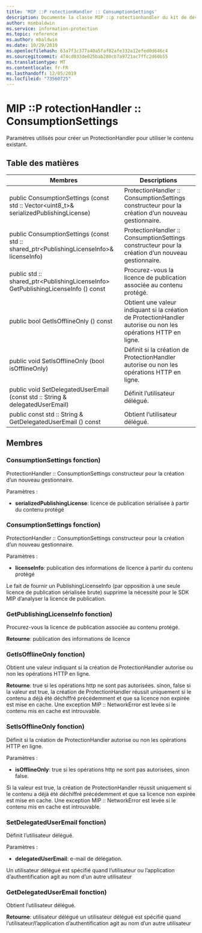 ```yaml
---
title: 'MIP ::P rotectionHandler :: ConsumptionSettings'
description: Documente la classe MIP ::p rotectionhandler du kit de développement logiciel (SDK) Microsoft Information Protection (MIP).
author: msmbaldwin
ms.service: information-protection
ms.topic: reference
ms.author: mbaldwin
ms.date: 10/29/2019
ms.openlocfilehash: 63a7f3c377a40a5faf82afe332a12efed0d646c4
ms.sourcegitcommit: 474cd033de025bab280cb7a9721ac7ffc2d60b55
ms.translationtype: MT
ms.contentlocale: fr-FR
ms.lasthandoff: 12/05/2019
ms.locfileid: "73560725"
---
```

# <a name="class-mipprotectionhandlerconsumptionsettings"></a>MIP ::P rotectionHandler :: ConsumptionSettings 
Paramètres utilisés pour créer un ProtectionHandler pour utiliser le contenu existant.
  
## <a name="summary"></a>Table des matières
 Membres                        | Descriptions                                
--------------------------------|---------------------------------------------
public ConsumptionSettings (const std :: Vector\<uint8_t\>& serializedPublishingLicense)  |  ProtectionHandler :: ConsumptionSettings constructeur pour la création d’un nouveau gestionnaire.
public ConsumptionSettings (const std :: shared_ptr\<PublishingLicenseInfo\>& licenseInfo)  |  ProtectionHandler :: ConsumptionSettings constructeur pour la création d’un nouveau gestionnaire.
public std :: shared_ptr\<PublishingLicenseInfo\> GetPublishingLicenseInfo () const  |  Procurez-vous la licence de publication associée au contenu protégé.
public bool GetIsOfflineOnly () const  |  Obtient une valeur indiquant si la création de ProtectionHandler autorise ou non les opérations HTTP en ligne.
public void SetIsOfflineOnly (bool isOfflineOnly)  |  Définit si la création de ProtectionHandler autorise ou non les opérations HTTP en ligne.
public void SetDelegatedUserEmail (const std :: String & delegatedUserEmail)  |  Définit l’utilisateur délégué.
public const std :: String & GetDelegatedUserEmail () const  |  Obtient l’utilisateur délégué.
  
## <a name="members"></a>Membres
  
### <a name="consumptionsettings-function"></a>ConsumptionSettings fonction)
ProtectionHandler :: ConsumptionSettings constructeur pour la création d’un nouveau gestionnaire.

Paramètres :  
* **serializedPublishingLicense**: licence de publication sérialisée à partir du contenu protégé


  
### <a name="consumptionsettings-function"></a>ConsumptionSettings fonction)
ProtectionHandler :: ConsumptionSettings constructeur pour la création d’un nouveau gestionnaire.

Paramètres :  
* **licenseInfo**: publication des informations de licence à partir du contenu protégé


Le fait de fournir un PublishingLicenseInfo (par opposition à une seule licence de publication sérialisée brute) supprime la nécessité pour le SDK MIP d’analyser la licence de publication.
  
### <a name="getpublishinglicenseinfo-function"></a>GetPublishingLicenseInfo fonction)
Procurez-vous la licence de publication associée au contenu protégé.

  
**Retourne**: publication des informations de licence
  
### <a name="getisofflineonly-function"></a>GetIsOfflineOnly fonction)
Obtient une valeur indiquant si la création de ProtectionHandler autorise ou non les opérations HTTP en ligne.

  
**Retourne**: true si les opérations http ne sont pas autorisées. sinon, false si la valeur est true, la création de ProtectionHandler réussit uniquement si le contenu a déjà été déchiffré précédemment et que sa licence non expirée est mise en cache. Une exception MIP :: NetworkError est levée si le contenu mis en cache est introuvable.
  
### <a name="setisofflineonly-function"></a>SetIsOfflineOnly fonction)
Définit si la création de ProtectionHandler autorise ou non les opérations HTTP en ligne.

Paramètres :  
* **isOfflineOnly**: true si les opérations http ne sont pas autorisées, sinon false.


Si la valeur est true, la création de ProtectionHandler réussit uniquement si le contenu a déjà été déchiffré précédemment et que sa licence non expirée est mise en cache. Une exception MIP :: NetworkError est levée si le contenu mis en cache est introuvable.
  
### <a name="setdelegateduseremail-function"></a>SetDelegatedUserEmail fonction)
Définit l’utilisateur délégué.

Paramètres :  
* **delegatedUserEmail**: e-mail de délégation.


Un utilisateur délégué est spécifié quand l’utilisateur ou l’application d’authentification agit au nom d’un autre utilisateur
  
### <a name="getdelegateduseremail-function"></a>GetDelegatedUserEmail fonction)
Obtient l’utilisateur délégué.

  
**Retourne**: utilisateur délégué un utilisateur délégué est spécifié quand l’utilisateur/l’application d’authentification agit au nom d’un autre utilisateur